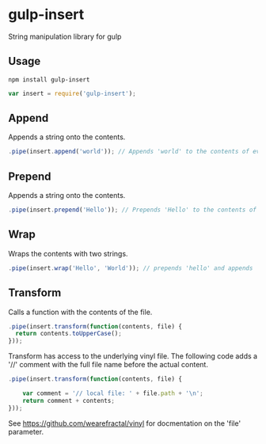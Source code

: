 # gulp-insert

String manipulation library for gulp

## Usage

```
npm install gulp-insert
```

```js
var insert = require('gulp-insert');
```

## Append

Appends a string onto the contents.

```js
.pipe(insert.append('world')); // Appends 'world' to the contents of every file
```

## Prepend

Appends a string onto the contents.

```js
.pipe(insert.prepend('Hello')); // Prepends 'Hello' to the contents of every file
```
## Wrap

Wraps the contents with two strings.

```js
.pipe(insert.wrap('Hello', 'World')); // prepends 'hello' and appends 'world' to the contents
```

## Transform

Calls a function with the contents of the file.

```js
.pipe(insert.transform(function(contents, file) {
  return contents.toUpperCase();
}));
```

Transform has access to the underlying vinyl file. The following code adds a '//' comment with the full file name before the actual content.

```js
.pipe(insert.transform(function(contents, file) {

	var comment = '// local file: ' + file.path + '\n';
	return comment + contents;
}));
```

See https://github.com/wearefractal/vinyl for docmentation on the 'file' parameter.
